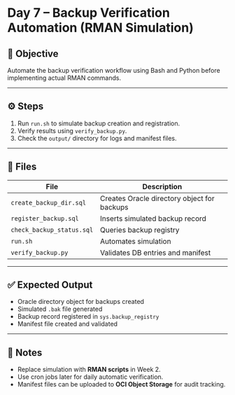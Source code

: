 # Day 7 – Backup Verification Automation (RMAN Simulation)

## 🎯 Objective

Automate the backup verification workflow using Bash and Python before implementing actual RMAN commands.

---

## ⚙️ Steps

1. Run `run.sh` to simulate backup creation and registration.
2. Verify results using `verify_backup.py`.
3. Check the `output/` directory for logs and manifest files.

---

## 📂 Files

| File | Description |
|------|--------------|
| `create_backup_dir.sql` | Creates Oracle directory object for backups |
| `register_backup.sql` | Inserts simulated backup record |
| `check_backup_status.sql` | Queries backup registry |
| `run.sh` | Automates simulation |
| `verify_backup.py` | Validates DB entries and manifest |

---

## ✅ Expected Output

- Oracle directory object for backups created  
- Simulated `.bak` file generated  
- Backup record registered in `sys.backup_registry`  
- Manifest file created and validated  

---

## 🧠 Notes

- Replace simulation with **RMAN scripts** in Week 2.  
- Use cron jobs later for daily automatic verification.  
- Manifest files can be uploaded to **OCI Object Storage** for audit tracking.

